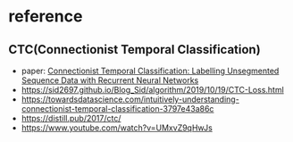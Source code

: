 # reference

## CTC(Connectionist Temporal Classification)
- paper: [Connectionist Temporal Classification: Labelling Unsegmented Sequence Data with Recurrent Neural Networks](https://www.cs.toronto.edu/~graves/icml_2006.pdf)
- https://sid2697.github.io/Blog_Sid/algorithm/2019/10/19/CTC-Loss.html
- https://towardsdatascience.com/intuitively-understanding-connectionist-temporal-classification-3797e43a86c
- https://distill.pub/2017/ctc/
- https://www.youtube.com/watch?v=UMxvZ9qHwJs